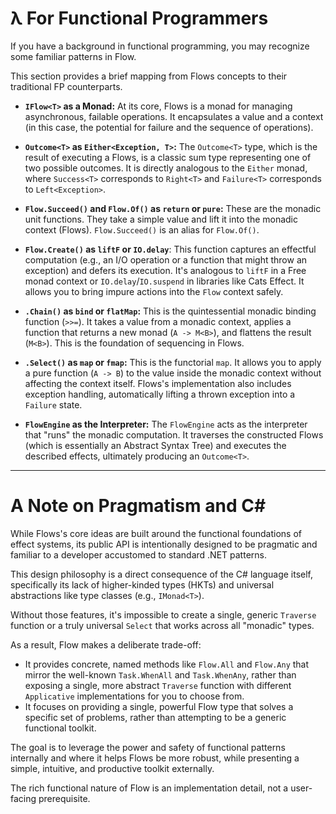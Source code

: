 # λ For Functional Programmers

If you have a background in functional programming, you may recognize some familiar patterns in Flow. 

This section provides a brief mapping from Flows concepts to their traditional FP counterparts.

*   **`IFlow<T>` as a Monad:** At its core, Flows is a monad for managing asynchronous, failable operations. It encapsulates a value and a context (in this case, the potential for failure and the sequence of operations).

*   **`Outcome<T>` as `Either<Exception, T>`:** The `Outcome<T>` type, which is the result of executing a Flows, is a classic sum type representing one of two possible outcomes. It is directly analogous to the `Either` monad, where `Success<T>` corresponds to `Right<T>` and `Failure<T>` corresponds to `Left<Exception>`.

*   **`Flow.Succeed()` and `Flow.Of()` as `return` or `pure`:** These are the monadic unit functions. They take a simple value and lift it into the monadic context (Flows). `Flow.Succeed()` is an alias for `Flow.Of()`.

*   **`Flow.Create()` as `liftF` or `IO.delay`**: This function captures an effectful computation (e.g., an I/O operation or a function that might throw an exception) and defers its execution. It's analogous to `liftF` in a Free monad context or `IO.delay`/`IO.suspend` in libraries like Cats Effect. It allows you to bring impure actions into the `Flow` context safely.

*   **`.Chain()` as `bind` or `flatMap`:** This is the quintessential monadic binding function (`>>=`). It takes a value from a monadic context, applies a function that returns a new monad (`A -> M<B>`), and flattens the result (`M<B>`). This is the foundation of sequencing in Flows.

*   **`.Select()` as `map` or `fmap`:** This is the functorial `map`. It allows you to apply a pure function (`A -> B`) to the value inside the monadic context without affecting the context itself. Flows's implementation also includes exception handling, automatically lifting a thrown exception into a `Failure` state.

*   **`FlowEngine` as the Interpreter:** The `FlowEngine` acts as the interpreter that "runs" the monadic computation. It traverses the constructed Flows (which is essentially an Abstract Syntax Tree) and executes the described effects, ultimately producing an `Outcome<T>`.

---

# A Note on Pragmatism and C#

While Flows's core ideas are built around the functional foundations of effect systems, its public API is intentionally designed to be pragmatic and familiar to a developer accustomed to standard .NET patterns.

This design philosophy is a direct consequence of the C# language itself, specifically its lack of higher-kinded types (HKTs) and universal abstractions like type classes (e.g., `IMonad<T>`).

Without those features, it's impossible to create a single, generic `Traverse` function or a truly universal `Select` that works across all "monadic" types.

As a result, Flow makes a deliberate trade-off:

*   It provides concrete, named methods like `Flow.All` and `Flow.Any` that mirror the well-known `Task.WhenAll` and `Task.WhenAny`, rather than exposing a single, more abstract `Traverse` function with different `Applicative` implementations for you to choose from.
*   It focuses on providing a single, powerful Flow type that solves a specific set of problems, rather than attempting to be a generic functional toolkit.

The goal is to leverage the power and safety of functional patterns internally and where it helps Flows be more robust, while presenting a simple, intuitive, and productive toolkit externally. 

The rich functional nature of Flow is an implementation detail, not a user-facing prerequisite.
